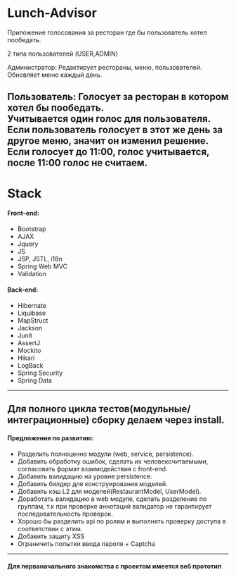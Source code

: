 # Lunch-Advisor
Приложение голосования за ресторан где бы пользователь хотел пообедать. <br>

2 типа пользователей (USER,ADMIN)

Администратор:
Редактирует рестораны, меню, пользователей.
Обновляет меню каждый день.

Пользователь:
Голосует за ресторан в котором хотел бы пообедать. <br>
Учитывается один голос для пользователя. <br>
Если пользователь голосует в этот же день за другое меню, значит он изменил решение. <br>
Если голосует до 11:00, голос учитывается, после 11:00 голос не считаем.
-----------------------------
# Stack
#### Front-end:
- Bootstrap
- AJAX
- Jquery
- JS
- JSP, JSTL, i18n
- Spring Web MVC
- Validation
#### Back-end:
- Hibernate
- Liquibase
- MapStruct
- Jackson
- Junit
- AssertJ
- Mockito
- Hikari
- LogBack
- Spring Security
- Spring Data
-----------------------------
Для полного цикла тестов(модульные/интеграционные) сборку делаем через install.
-----------------------------
#### Предложения по развитию:
- Разделить полноценно модули (web, service, persistence).
- Добавить обработку ошибок, сделать их человекочитаемыми, согласовать формат взаимодействия с front-end.
- Добавить валидацию на уровне persistence.
- Добавить билдер для конструирования моделей.
- Добавить кэш L2 для моделей(RestaurantModel, UserModel).
- Доработать валидацию в web модуле, сделать разделение по группам, т.к при проверке аннотаций валидатор не гарантирует последовательность проверок.
- Хорошо бы разделить api по ролям и выполнять проверку доступа в соответствии с этим.
- Добавить защиту XSS
- Ограничить попытки ввода пароля + Captcha
-----------------------------
#### Для перваначального знакомства с проектом имеется веб прототип